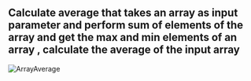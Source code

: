 ## Calculate average that takes an array as input parameter and perform sum of elements of the array and get the max and min elements of an array , calculate the average of the input array

![ArrayAverage](https://github.com/Mo222000/MATLAB_ITI/assets/150931592/617e6822-4258-4991-87b5-c4fdd3b6ce82)
